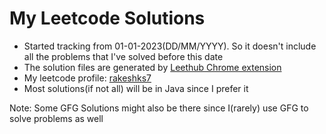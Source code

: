 # My Leetcode Solutions

- Started tracking from 01-01-2023(DD/MM/YYYY). So it doesn't include all the problems that I've solved before this date
- The solution files are generated by <a href="https://chrome.google.com/webstore/detail/leethub/aciombdipochlnkbpcbgdpjffcfdbggi/related?hl=en" target="_blank">Leethub Chrome extension</a>
- My leetcode profile: <a href="https://leetcode.com/rakeshks7/" target="_blank">rakeshks7</a>
- Most solutions(if not all) will be in Java since I prefer it

Note: Some GFG Solutions might also be there since I(rarely) use GFG to solve problems as well
